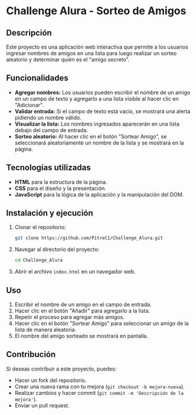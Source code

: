 # Challenge Alura - Sorteo de Amigos

## Descripción
Este proyecto es una aplicación web interactiva que permite a los usuarios ingresar nombres de amigos en una lista para luego realizar un sorteo aleatorio y determinar quién es el "amigo secreto".

## Funcionalidades

- **Agregar nombres:** Los usuarios pueden escribir el nombre de un amigo en un campo de texto y agregarlo a una lista visible al hacer clic en "Adicionar".
- **Validar entrada:** Si el campo de texto está vacío, se mostrará una alerta pidiendo un nombre válido.
- **Visualizar la lista:** Los nombres ingresados aparecerán en una lista debajo del campo de entrada.
- **Sorteo aleatorio:** Al hacer clic en el botón "Sortear Amigo", se seleccionará aleatoriamente un nombre de la lista y se mostrará en la página.

## Tecnologías utilizadas
- **HTML** para la estructura de la página.
- **CSS** para el diseño y la presentación.
- **JavaScript** para la lógica de la aplicación y la manipulación del DOM.

## Instalación y ejecución
1. Clonar el repositorio:
   ```sh
   git clone https://github.com/PitreC1/Challenge_Alura.git
   ```
2. Navegar al directorio del proyecto:
   ```sh
   cd Challenge_Alura
   ```
3. Abrir el archivo `index.html` en un navegador web.

## Uso
1. Escribir el nombre de un amigo en el campo de entrada.
2. Hacer clic en el botón "Añadir" para agregarlo a la lista.
3. Repetir el proceso para agregar más amigos.
4. Hacer clic en el botón "Sortear Amigo" para seleccionar un amigo de la lista de manera aleatoria.
5. El nombre del amigo sorteado se mostrará en pantalla.

## Contribución
Si deseas contribuir a este proyecto, puedes:
- Hacer un fork del repositorio.
- Crear una nueva rama con tu mejora (`git checkout -b mejora-nueva`).
- Realizar cambios y hacer commit (`git commit -m 'Descripción de la mejora'`).
- Enviar un pull request.



